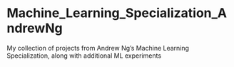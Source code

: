 # Machine_Learning_Specialization_AndrewNg
My collection of projects from Andrew Ng’s Machine Learning Specialization, along with additional ML experiments
